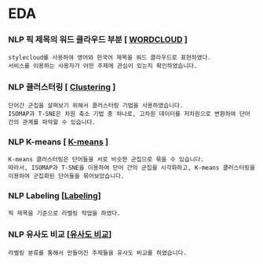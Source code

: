 # EDA

  ### NLP 픽 제목의 워드 클라우드 부분 [ [WORDCLOUD](https://github.com/shimjaeman/NLP-based_Recommendation_System/issues/3#issue-1625549103) ]
 
    stylecloud를 사용하여 영어와 한국어 제목을 워드 클라우드로 표현하였다.
    서비스를 이용하는 사용자가 어떤 주제에 관심이 있는지 확인하였습니다.
    
  ### NLP 클러스터링  [ [Clustering](https://github.com/shimjaeman/NLP-based_Recommendation_System/issues/5) ]
 
    단어간 군집을 살펴보기 위해서 클러스터링 기법을 사용하였습니다.
    ISOMAP과 T-SNE은 차원 축소 기법 중 하나로, 고차원 데이터를 저차원으로 변환하여 단어 간의 관계를 파악할 수 있습니다.
    
  ### NLP K-means [ [K-means](https://github.com/shimjaeman/NLP-based_Recommendation_System/issues/6) ]
 
    K-means 클러스터링은 단어들을 서로 비슷한 군집으로 묶을 수 있습니다.
    따라서, ISOMAP과 T-SNE을 이용하여 단어 간의 군집을 시각화하고, K-means 클러스터링을 이용하여 군집화된 단어들을 묶어보았습니다.
    
  ### NLP Labeling [[Labeling](https://github.com/shimjaeman/NLP-based_Recommendation_System/issues/7)]
 
    픽 제목을 기준으로 라벨링 작업을 하였다. 

  ### NLP 유사도 비교 [[유사도 비교](https://github.com/shimjaeman/NLP-based_Recommendation_System/issues/8)] 
 
    라벨링 분류를 통해서 만들어진 주제들을 유사도 비교를 하였습니다.

